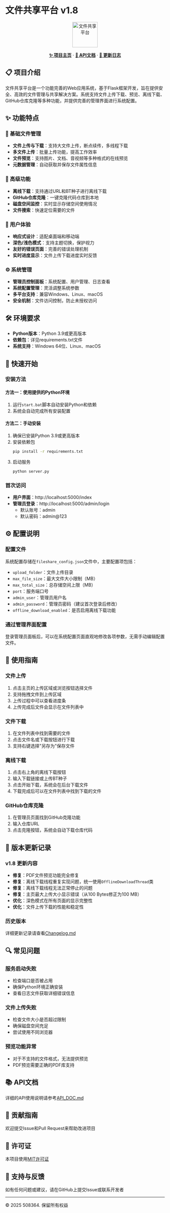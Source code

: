 # 文件共享平台 v1.8

<div align="center">
  <img src="favicon.ico" alt="文件共享平台" width="80" height="80">
  <p align="center">
    <a href="https://github.com/508364/FileSharePlatform"><strong>✨ 项目主页</strong></a>
    ·
    <a href="API_DOC.md"><strong>📖 API文档</strong></a>
    ·
    <a href="Changelog.md"><strong>📝 更新日志</strong></a>
  </p>
</div>

## 📋 项目介绍
文件共享平台是一个功能完善的Web应用系统，基于Flask框架开发，旨在提供安全、高效的文件管理与共享解决方案。系统支持文件上传下载、预览、离线下载、GitHub仓库克隆等多种功能，并提供完善的管理界面进行系统配置。

## ✨ 功能特点

### 📁 基础文件管理
- **文件上传与下载**：支持大文件上传，断点续传，多线程下载
- **多文件上传**：批量上传功能，提高工作效率
- **文件预览**：支持图片、文档、音视频等多种格式的在线预览
- **元数据管理**：自动获取并保存文件属性信息

### 🔧 高级功能
- **离线下载**：支持通过URL和BT种子进行离线下载
- **GitHub仓库克隆**：一键克隆代码仓库到本地
- **磁盘空间监控**：实时显示存储空间使用情况
- **文件搜索**：快速定位需要的文件

### 🎨 用户体验
- **响应式设计**：适配桌面端和移动端
- **深色/浅色模式**：支持主题切换，保护视力
- **友好的错误页面**：完善的错误处理机制
- **实时进度显示**：文件上传下载进度实时反馈

### ⚙️ 系统管理
- **管理员控制面板**：系统配置、用户管理、日志查看
- **系统配置管理**：灵活调整系统参数
- **多平台支持**：兼容Windows、Linux、macOS
- **安全机制**：文件访问控制，防止未授权访问

## 🛠 环境要求

- **Python版本**：Python 3.9或更高版本
- **依赖包**：详见requirements.txt文件
- **系统支持**：Windows 64位、Linux、macOS

## 🚀 快速开始

### 安装方法

#### 方法一：使用提供的Python环境
1. 运行`start.bat`脚本自动安装Python和依赖
2. 系统会自动完成所有安装配置

#### 方法二：手动安装
1. 确保已安装Python 3.9或更高版本
2. 安装依赖包
   ```bash
   pip install -r requirements.txt
   ```
3. 启动服务
   ```bash
   python server.py
   ```

### 首次访问
- **用户界面**：http://localhost:5000/index
- **管理员登录**：http://localhost:5000/admin/login
  - 默认账号：admin
  - 默认密码：admin@123

## ⚙️ 配置说明

### 配置文件
系统配置存储在`fileshare_config.json`文件中，主要配置项包括：

- `upload_folder`：文件上传目录
- `max_file_size`：最大文件大小限制（MB）
- `max_total_size`：总存储空间上限（MB）
- `port`：服务端口号
- `admin_user`：管理员用户名
- `admin_password`：管理员密码（建议首次登录后修改）
- `offline_download_enabled`：是否启用离线下载功能

### 通过管理界面配置
登录管理员面板后，可以在系统配置页面直观地修改各项参数，无需手动编辑配置文件。

## 📖 使用指南

### 文件上传
1. 点击主页的上传区域或浏览按钮选择文件
2. 支持拖拽文件到上传区域
3. 上传过程中可以查看进度条
4. 上传完成后文件会显示在文件列表中

### 文件下载
1. 在文件列表中找到需要的文件
2. 点击文件名或下载按钮进行下载
3. 支持右键选择"另存为"保存文件

### 离线下载
1. 点击右上角的离线下载按钮
2. 输入下载链接或上传BT种子
3. 点击开始下载，系统会在后台下载文件
4. 下载完成后可以在文件列表中找到下载的文件

### GitHub仓库克隆
1. 在管理员页面找到GitHub克隆功能
2. 输入仓库URL
3. 点击克隆按钮，系统会自动下载仓库代码

## 📝 版本更新记录

### v1.8 更新内容
- **修复**：PDF文件预览功能完全修复
- **修复**：离线下载线程重复实现问题，统一使用`OfflineDownloadThread`类
- **修复**：离线下载线程无法正常停止的问题
- **修复**：主页最大上传大小显示错误（从100 Bytes修正为100 MB）
- **优化**：深色模式在所有页面的显示完整性
- **优化**：文件上传下载的性能和稳定性

### 历史版本
详细更新记录请查看[Changelog.md](Changelog.md)

## 🔍 常见问题

### 服务启动失败
- 检查端口是否被占用
- 确保Python环境正确安装
- 查看日志文件获取详细错误信息

### 文件上传失败
- 检查文件大小是否超过限制
- 确保磁盘空间充足
- 尝试使用不同浏览器

### 预览功能异常
- 对于不支持的文件格式，无法提供预览
- PDF预览需要正确的PDF库支持

## 📚 API文档
详细的API使用说明请参考[API_DOC.md](API_DOC.md)

## 🤝 贡献指南
欢迎提交Issue和Pull Request来帮助改进项目

## 📄 许可证
本项目使用[MIT许可证](LICENSE)

## 💖 支持与反馈
如有任何问题或建议，请在GitHub上提交Issue或联系开发者

---
© 2025 508364. 保留所有权益